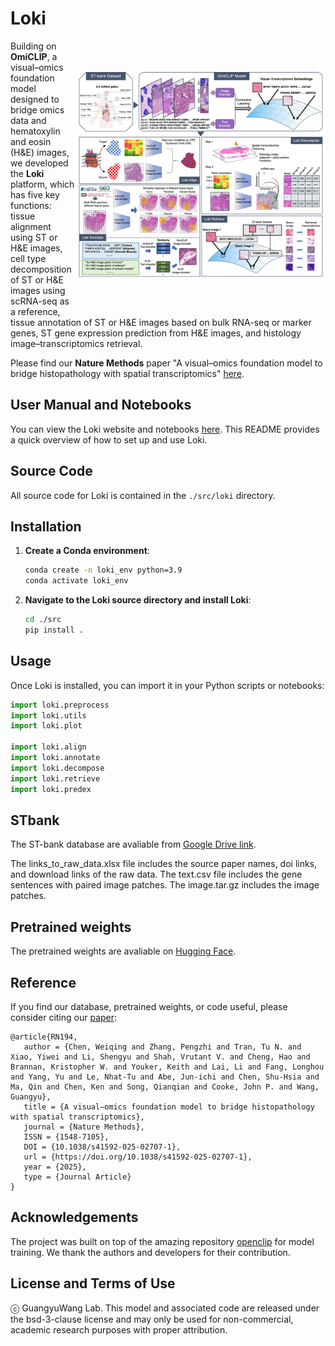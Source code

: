 # Loki
<img src="docs/_images/OmiCLIP_Loki.png" width="400" title="Loki" alt="Loki" align="right" vspace = "50">

Building on **OmiCLIP**, a visual–omics foundation model designed to bridge omics data and hematoxylin and eosin (H&E) images, we developed the **Loki** platform, which has five key functions: tissue alignment using ST or H&E images, cell type decomposition of ST or H&E images using scRNA-seq as a reference, tissue annotation of ST or H&E images based on bulk RNA-seq or marker genes, ST gene expression prediction from H&E images, and histology image–transcriptomics retrieval.

Please find our **Nature Methods** paper "A visual–omics foundation model to bridge histopathology with spatial transcriptomics" [here](https://www.nature.com/articles/s41592-025-02707-1).


## User Manual and Notebooks
You can view the Loki website and notebooks [here](https://guangyuwanglab2021.github.io/Loki/).
This README provides a quick overview of how to set up and use Loki.


## Source Code
All source code for Loki is contained in the `./src/loki` directory.


## Installation

1. **Create a Conda environment**:
   ```bash
   conda create -n loki_env python=3.9
   conda activate loki_env
   ```

2. **Navigate to the Loki source directory and install Loki**:
   ```bash
   cd ./src
   pip install .
   ```

## Usage
Once Loki is installed, you can import it in your Python scripts or notebooks:
   ```python
   import loki.preprocess
   import loki.utils
   import loki.plot

   import loki.align
   import loki.annotate
   import loki.decompose
   import loki.retrieve
   import loki.predex
   ```

## STbank
The ST-bank database are avaliable from [Google Drive link](https://drive.google.com/drive/folders/1J15cO-pXTwkTjRAR-v-_nQkqXNfcCNn3?usp=share_link).

The links_to_raw_data.xlsx file includes the source paper names, doi links, and download links of the raw data.
The text.csv file includes the gene sentences with paired image patches.
The image.tar.gz includes the image patches.


## Pretrained weights
The pretrained weights are avaliable on [Hugging Face](https://huggingface.co/WangGuangyuLab/Loki).


## Reference
If you find our database, pretrained weights, or code useful, please consider citing our [paper](https://www.nature.com/articles/s41592-025-02707-1):

```
@article{RN194,
   author = {Chen, Weiqing and Zhang, Pengzhi and Tran, Tu N. and Xiao, Yiwei and Li, Shengyu and Shah, Vrutant V. and Cheng, Hao and Brannan, Kristopher W. and Youker, Keith and Lai, Li and Fang, Longhou and Yang, Yu and Le, Nhat-Tu and Abe, Jun-ichi and Chen, Shu-Hsia and Ma, Qin and Chen, Ken and Song, Qianqian and Cooke, John P. and Wang, Guangyu},
   title = {A visual–omics foundation model to bridge histopathology with spatial transcriptomics},
   journal = {Nature Methods},
   ISSN = {1548-7105},
   DOI = {10.1038/s41592-025-02707-1},
   url = {https://doi.org/10.1038/s41592-025-02707-1},
   year = {2025},
   type = {Journal Article}
}
```

## Acknowledgements
The project was built on top of the amazing repository [openclip](https://github.com/mlfoundations/open_clip) for model training. We thank the authors and developers for their contribution. 


## License and Terms of Use
ⓒ GuangyuWang Lab. This model and associated code are released under the bsd-3-clause license and may only be used for non-commercial, academic research purposes with proper attribution.
